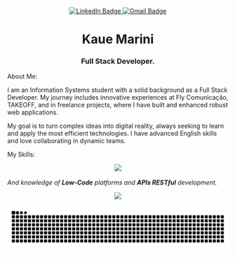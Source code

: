 <div id="badges" align="center">
<a href="https://www.linkedin.com/in/kauêmarini" target="_blank">
<img src="https://img.shields.io/badge/LinkedIn-0077B5?style=for-the-badge&logo=linkedin&logoColor=white" alt="LinkedIn Badge"/>
</a>
<a href="mailto:kauemarinil@gmail.com" target="_blank">
<img src="https://img.shields.io/badge/Gmail-D14836?style=for-the-badge&logo=gmail&logoColor=white" alt="Gmail Badge"/>
</a>
</div>

<h1 align="center">
Kaue Marini
<br>
</h1>
<h3 align="center">Full Stack Developer.</h3>

 About Me:
<p>
I am an Information Systems student with a solid background as a Full Stack Developer. My journey includes innovative experiences at Fly Comunicação, TAKEOFF, and in freelance projects, where I have built and enhanced robust web applications.
</p>
<p>
My goal is to turn complex ideas into digital reality, always seeking to learn and apply the most efficient technologies. I have advanced English skills and love collaborating in dynamic teams.
</p>

 My Skills:
<p align="center">
<a href="https://skillicons.dev">
<img src="https://skillicons.dev/icons?i=html,css,javascript,typescript,cs,mysql,nodejs,py,react,kotlin,c#,azure" />
</a>
</p>
<p align="center">

</p>
<i>And knowledge of <b>Low-Code</b> platforms and <b>APIs RESTful</b> development.</i>
</p>

<p align="center">

<img height="180em" src="https://github-readme-stats.vercel.app/api/top-langs/?username=KaueMarini&layout=compact&langs_count=7&theme=dracula&cache_seconds=3600"/>
</p>

<p align="center">
  <picture>
    <source media="(prefers-color-scheme: dark)" srcset="https://raw.githubusercontent.com/KaueMarini/KaueMarini/output/github-snake-dark.svg" />
    <source media="(prefers-color-scheme: light)" srcset="https://raw.githubusercontent.com/KaueMarini/KaueMarini/output/github-snake.svg" />
    <img alt="github-snake" src="https://raw.githubusercontent.com/KaueMarini/KaueMarini/output/github-snake.svg" />
  </picture>
</p>
